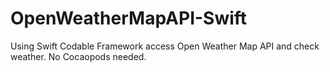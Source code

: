 # OpenWeatherMapAPI-Swift
Using Swift Codable Framework access Open Weather Map API and check weather. No Cocaopods needed.
